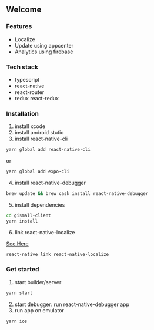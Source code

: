 ## Welcome

### Features

- Localize
- Update using appcenter
- Analytics using firebase

### Tech stack

- typescript
- react-native
- react-router
- redux react-redux

### Installation

1. install xcode
2. install android stutio
3. install react-native-cli

```bash
yarn global add react-native-cli
```

or

```bash
yarn global add expo-cli
```

4. install react-native-debugger

```bash
brew update && brew cask install react-native-debugger
```

5. install dependencies

```bash
cd gismall-client
yarn install
```

6. link react-native-localize

[See Here](https://github.com/react-native-community/react-native-localize/pull/29)

```bash
react-native link react-native-localize

```

### Get started

1. start builder/server

```bash
yarn start
```

2. start debugger: run react-native-debugger app
3. run app on emulator

```bash
yarn ios
```
